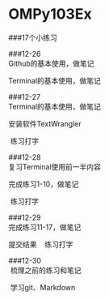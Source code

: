 # OMPy103Ex
###17个小练习

###12-26	
  Github的基本使用，做笔记
  
  Terminal的基本使用，做笔记

###12-27	
  Terminal的基本使用，做笔记
  
  安装软件TextWrangler
  
  练习打字
  
###12-28	
  复习Terminal使用前一半内容
  
  完成练习1-10，做笔记
  
  练习打字
  
###12-29	
  完成练习11-17，做笔记
  
  提交结果
  
  练习打字
  
###12-30	
  梳理之前的练习和笔记
  
  学习git、Markdown
